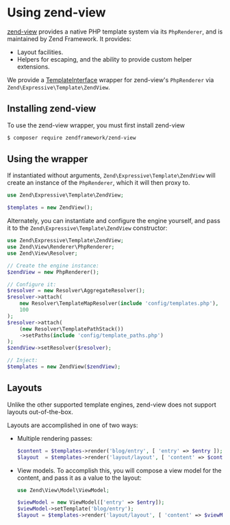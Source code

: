 # Using zend-view

[zend-view](https://github.com/zendframework/zend-view) provides a native PHP
template system via its `PhpRenderer`, and is maintained by Zend Framework. It
provides:

- Layout facilities.
- Helpers for escaping, and the ability to provide custom helper extensions.

We provide a [TemplateInterface](interface.md) wrapper for zend-view's
`PhpRenderer` via `Zend\Expressive\Template\ZendView`.

## Installing zend-view

To use the zend-view wrapper, you must first install zend-view

```bash
$ composer require zendframework/zend-view
```

## Using the wrapper

If instantiated without arguments, `Zend\Expressive\Template\ZendView` will create
an instance of the `PhpRenderer`, which it will then proxy to.

```php
use Zend\Expressive\Template\ZendView;

$templates = new ZendView();
```

Alternately, you can instantiate and configure the engine yourself, and pass it
to the `Zend\Expressive\Template\ZendView` constructor:

```php
use Zend\Expressive\Template\ZendView;
use Zend\View\Renderer\PhpRenderer;
use Zend\View\Resolver;

// Create the engine instance:
$zendView = new PhpRenderer();

// Configure it:
$resolver = new Resolver\AggregateResolver();
$resolver->attach(
    new Resolver\TemplateMapResolver(include 'config/templates.php'),
    100
);
$resolver->attach(
    (new Resolver\TemplatePathStack())
    ->setPaths(include 'config/template_paths.php')
);
$zendView->setResolver($resolver);

// Inject:
$templates = new ZendView($zendView);
```

## Layouts

Unlike the other supported template engines, zend-view does not support layouts
out-of-the-box.

Layouts are accomplished in one of two ways:

- Multiple rendering passes:

    ```php
    $content = $templates->render('blog/entry', [ 'entry' => $entry ]);
    $layout  = $templates->render('layout/layout', [ 'content' => $content ]);
    ```

- View models.  To accomplish this, you will compose a view model for the
  content, and pass it as a value to the layout:

    ```php
    use Zend\View\Model\ViewModel;
    
    $viewModel = new ViewModel(['entry' => $entry]);
    $viewModel->setTemplate('blog/entry');
    $layout = $templates->render('layout/layout', [ 'content' => $viewModel ]);
    ```
